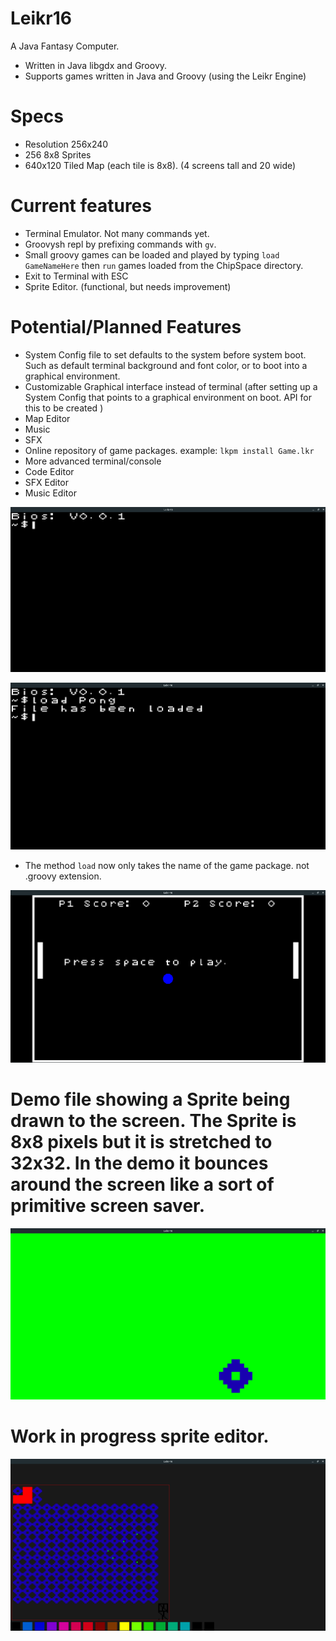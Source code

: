 # Leikr16
A Java Fantasy Computer.
- Written in Java libgdx and Groovy.
- Supports games written in Java and Groovy (using the Leikr Engine)

# Specs
- Resolution 256x240
- 256 8x8 Sprites
- 640x120 Tiled Map (each tile is 8x8). (4 screens tall and 20 wide)

# Current features
- Terminal Emulator. Not many commands yet.
- Groovysh repl by prefixing commands with `gv`.
- Small groovy games can be loaded and played by typing `load GameNameHere` then `run` games loaded from the ChipSpace directory.
- Exit to Terminal with ESC
- Sprite Editor. (functional, but needs improvement)

# Potential/Planned Features
- System Config file to set defaults to the system before system boot. Such as default terminal background and font color, or to boot into a graphical environment.
- Customizable Graphical interface instead of terminal (after setting up a System Config that points to a graphical environment on boot. API for this to be created )
- Map Editor
- Music
- SFX
- Online repository of game packages. example: `lkpm install Game.lkr`
- More advanced terminal/console
- Code Editor
- SFX Editor
- Music Editor

![Alt text](console.png?raw=true "Console")

![Alt text](loadgame.png?raw=true "loadGame")

- The method `load` now only takes the name of the game package. not .groovy extension.

![Alt text](pong.png?raw=true "Pong")

# Demo file showing a Sprite being drawn to the screen. The Sprite is 8x8 pixels but it is stretched to 32x32. In the demo it bounces around the screen like a sort of primitive screen saver.
![Alt text](BounceDemo.png?raw=true "Bounce demo")

# Work in progress sprite editor.
![Alt text](spriteEditor.png?raw=true "spriteEditor")
